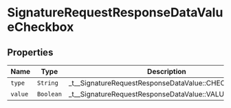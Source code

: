 

# SignatureRequestResponseDataValueCheckbox



## Properties

| Name | Type | Description | Notes |
|------------ | ------------- | ------------- | -------------|
| `type` | ```String``` |  _t__SignatureRequestResponseDataValue::CHECKBOX_TYPE  |  |
| `value` | ```Boolean``` |  _t__SignatureRequestResponseDataValue::VALUE  |  |



